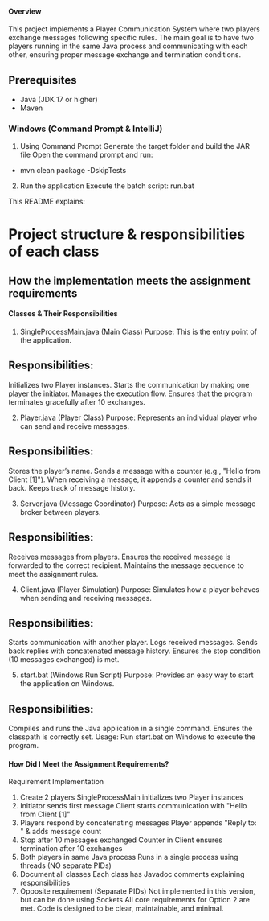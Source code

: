 #### Overview

This project implements a Player Communication System where two players exchange messages following 
specific rules. The main goal is to have two players running in the same Java process and 
communicating with each other, ensuring proper message exchange and termination conditions.

## Prerequisites
- Java (JDK 17 or higher)
- Maven

### Windows (Command Prompt & IntelliJ)
1) Using Command Prompt
Generate the target folder and build the JAR file
Open the command prompt and run:
- mvn clean package -DskipTests


2) Run the application
   Execute the batch script: run.bat

This README explains:

# Project structure & responsibilities of each class

## How the implementation meets the assignment requirements

#### Classes & Their Responsibilities
1. SingleProcessMain.java (Main Class)
Purpose: This is the entry point of the application.

## Responsibilities:

Initializes two Player instances.
Starts the communication by making one player the initiator.
Manages the execution flow.
Ensures that the program terminates gracefully after 10 exchanges.

2. Player.java (Player Class)
Purpose: Represents an individual player who can send and receive messages.

## Responsibilities:

Stores the player’s name.
Sends a message with a counter (e.g., "Hello from Client [1]").
When receiving a message, it appends a counter and sends it back.
Keeps track of message history.

3. Server.java (Message Coordinator)
Purpose: Acts as a simple message broker between players.

## Responsibilities:

Receives messages from players.
Ensures the received message is forwarded to the correct recipient.
Maintains the message sequence to meet the assignment rules.

4. Client.java (Player Simulation)
Purpose: Simulates how a player behaves when sending and receiving messages.

## Responsibilities:

Starts communication with another player.
Logs received messages.
Sends back replies with concatenated message history.
Ensures the stop condition (10 messages exchanged) is met.

5. start.bat (Windows Run Script)
Purpose: Provides an easy way to start the application on Windows.

## Responsibilities:

Compiles and runs the Java application in a single command.
Ensures the classpath is correctly set.
Usage:
Run start.bat on Windows to execute the program.


#### How Did I Meet the Assignment Requirements?
Requirement	Implementation
1. Create 2 players	SingleProcessMain initializes two Player instances
2. Initiator sends first message	Client starts communication with "Hello from Client [1]"
3. Players respond by concatenating messages	Player appends "Reply to: " & adds message count
4. Stop after 10 messages exchanged	Counter in Client ensures termination after 10 exchanges
5. Both players in same Java process	Runs in a single process using threads (NO separate PIDs)
6. Document all classes	Each class has Javadoc comments explaining responsibilities
7. Opposite requirement (Separate PIDs)	Not implemented in this version, but can be done using Sockets
    All core requirements for Option 2 are met.
    Code is designed to be clear, maintainable, and minimal.

